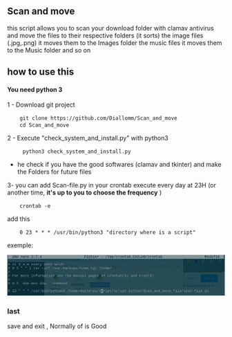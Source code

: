 Scan and move
--
this script allows you to scan your download folder with clamav antivirus and move the files to their respective folders (it sorts) the image files (.jpg,.png) it moves them to the Images folder the music files it moves them to the Music folder and so on


how to use this
--
#### You need python 3

1 - Download git project

		git clone https://github.com/Diallomm/Scan_and_move
		cd Scan_and_move

2 - Execute "check_system_and_install.py" with python3

		 python3 check_system_and_install.py

* he check if you have the good softwares (clamav and tkinter) and make the Folders for future files

3- you can add Scan-file.py in your crontab  execute every day at 23H (or another time, __it's up to you to choose the frequency__ )

		crontab -e

add this

		0 23 * * * /usr/bin/python3 "directory where is a script"

exemple:

![crontab](img/crontab.png "crontab screnschot")

### last
save and exit , Normally of is Good
